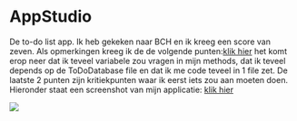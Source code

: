 # AppStudio
De to-do list app. Ik heb gekeken naar BCH en ik kreeg een score van zeven. Als opmerkingen kreeg ik de de volgende punten:[klik hier](/Doc/knipsel1.png?raw=true)
het komt erop neer dat ik teveel variabele zou vragen in mijn methods, dat ik teveel depends op de ToDoDatabase file en dat ik me code teveel in 1 file zet.
De laatste 2 punten zijn kritiekpunten waar ik eerst iets zou aan moeten doen.
Hieronder staat een screenshot van mijn applicatie:
[klik hier](/Doc/screen.jpeg?raw=true)

<img src='https://bettercodehub.com/edge/badge/vincentdamen/TestingBCH?branch=master'>